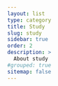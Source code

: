 ```yaml
---
layout: list
type: category
title: Study
slug: study
sidebar: true
order: 2
description: >
  About study 
#grouped: true
sitemap: false
---
```

